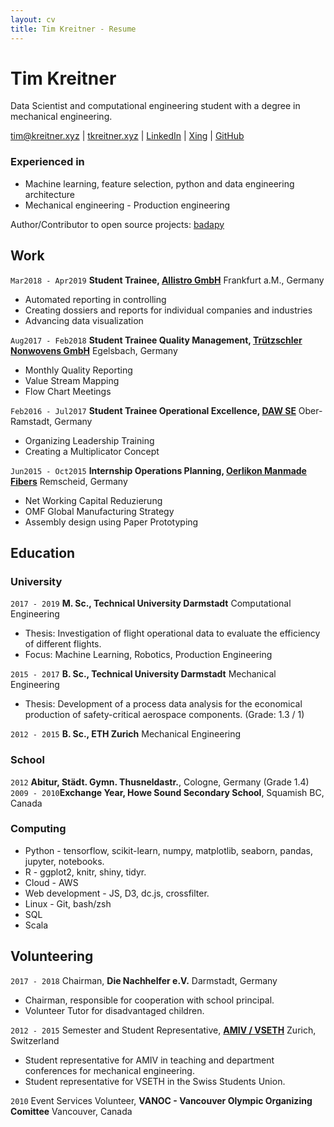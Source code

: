 ```yaml
---
layout: cv
title: Tim Kreitner - Resume
---
```

# Tim Kreitner
Data Scientist and computational engineering student with a degree in mechanical engineering.

<div id="webaddress">
<a href="mailto:tim@kreitner.xyz">tim@kreitner.xyz</a>
| <a href="http://tkreitner.xyz">tkreitner.xyz</a>
| <a href="https://www.linkedin.com/in/tim-kreitner-93632376/">LinkedIn</a>
| <a href="https://www.xing.com/profile/Tim_Kreitner/">Xing</a>
| <a href="http://github.com/tabassco">GitHub</a>
</div>

### Experienced in

- Machine learning, feature selection, python and data engineering architecture
- Mechanical engineering - Production engineering


Author/Contributor to open source projects: [badapy](https://github.com/tabassco/badapy)

## Work

`Mar2018 - Apr2019`
__Student Trainee, [Allistro GmbH](https://www.allistro.de/en/homepage-en/)__ Frankfurt a.M., Germany

- Automated reporting in controlling
- Creating dossiers and reports for individual companies and industries
- Advancing data visualization


`Aug2017 - Feb2018`
__Student Trainee Quality Management, [Trützschler Nonwovens GmbH](https://www.truetzschler-nonwovens.de/)__ Egelsbach, Germany

- Monthly Quality Reporting
- Value Stream Mapping
- Flow Chart Meetings


`Feb2016 - Jul2017`
__Student Trainee Operational Excellence, [DAW SE](https://www.truetzschler-nonwovens.de/)__ Ober-Ramstadt, Germany

- Organizing Leadership Training
- Creating a Multiplicator Concept


`Jun2015 - Oct2015`
__Internship Operations Planning, [Oerlikon Manmade Fibers](https://www.oerlikon.com/manmade-fibers/en/)__ Remscheid, Germany

- Net Working Capital Reduzierung
- OMF Global Manufacturing Strategy
- Assembly design using Paper Prototyping


## Education
### University

`2017 - 2019`
__M. Sc., Technical University Darmstadt__
Computational Engineering

- Thesis: Investigation of flight operational data to evaluate the efficiency of different flights.
- Focus: Machine Learning, Robotics, Production Engineering

`2015 - 2017`
__B. Sc., Technical University Darmstadt__
Mechanical Engineering

- Thesis: Development of a process data analysis for the economical production of safety-critical aerospace components. (Grade: 1.3 / 1)

`2012 - 2015`
__B. Sc., ETH Zurich__
Mechanical Engineering

### School

`2012` __Abitur, Städt. Gymn. Thusneldastr.__, Cologne, Germany (Grade 1.4)
`2009 - 2010`__Exchange Year, Howe Sound Secondary School__, Squamish BC, Canada

### Computing

- Python - tensorflow, scikit-learn, numpy, matplotlib, seaborn, pandas, jupyter, notebooks.
- R - ggplot2, knitr, shiny, tidyr.
- Cloud - AWS
- Web development - JS, D3, dc.js, crossfilter.
- Linux - Git, bash/zsh
- SQL
- Scala

## Volunteering
`2017 - 2018`
Chairman, __Die Nachhelfer e.V.__ Darmstadt, Germany

- Chairman, responsible for cooperation with school principal.
- Volunteer Tutor for disadvantaged children.


`2012 - 2015`
Semester and Student Representative, __[AMIV / VSETH](https://amiv.ethz.ch/en/)__ Zurich, Switzerland

- Student representative for AMIV in teaching and department conferences for mechanical engineering.
- Student representative for VSETH in the Swiss Students Union.

`2010`
Event Services Volunteer, __VANOC - Vancouver Olympic Organizing Comittee__ Vancouver, Canada

